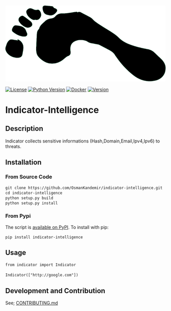 
![Logo](img.png)

[![License](https://img.shields.io/badge/license-MIT-blue.svg)](https://raw.githubusercontent.com/smicallef/spiderfoot/master/LICENSE)
[![Python Version](https://img.shields.io/badge/python-3.7+-green)](https://www.python.org)
[![Docker](https://img.shields.io/badge/docker-build-important.svg?logo=Docker)](https://www.docker.com)
[![Version](https://img.shields.io/badge/version-1.0.1-blue.svg)](https://github.com/OsmanKandemir/indicator-intelligence)

# Indicator-Intelligence


## Description

Indicator collects sensitive informations (Hash,Domain,Email,Ipv4,Ipv6) to threats. 

## Installation

### From Source Code

```
git clone https://github.com/OsmanKandemir/indicator-intelligence.git
cd indicator-intelligence
python setup.py build
python setup.py install
```

### From Pypi

The script is [available on PyPI](https://pypi.org/project/indicator-intelligence/). To install with pip:
```
pip install indicator-intelligence
```

## Usage

```
from indicator import Indicator

Indicator(["http://google.com"])
```

## Development and Contribution
See; [CONTRIBUTING.md](CONTRIBUTING.md)